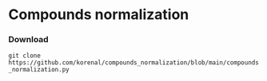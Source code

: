 # Compounds normalization

### Download
`git clone https://github.com/korenal/compounds_normalization/blob/main/compounds_normalization.py`

